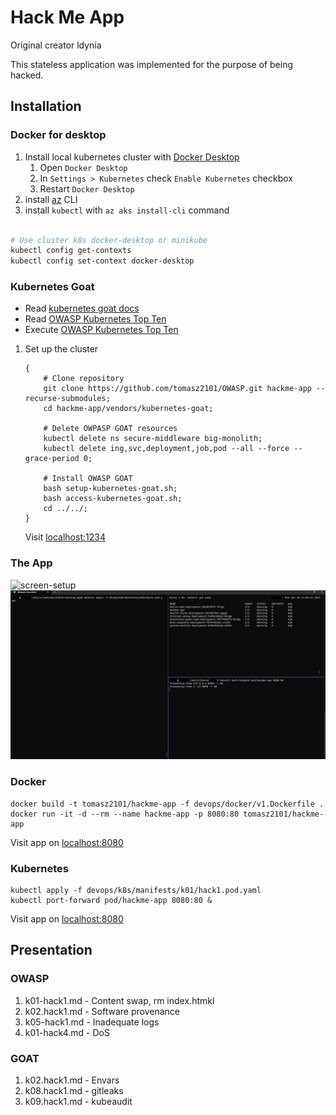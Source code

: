 # Hack Me App

Original creator ldynia

This stateless application was implemented for the purpose of being hacked.

## Installation

### Docker for desktop

1. Install local kubernetes cluster with [Docker Desktop](https://www.docker.com/products/docker-desktop/)
    1. Open `Docker Desktop`
    1. In `Settings > Kubernetes` check `Enable Kubernetes` checkbox
    1. Restart `Docker Desktop`
1. install [az](https://learn.microsoft.com/en-us/cli/azure/install-azure-cli) CLI
1. install `kubectl` with `az aks install-cli` command

```bash

# Use cluster k8s docker-desktop or minikube
kubectl config get-contexts
kubectl config set-context docker-desktop
```

### Kubernetes Goat

- Read [kubernetes goat docs](https://madhuakula.com/kubernetes-goat/docs/)
- Read [OWASP Kubernetes Top Ten](https://owasp.org/www-project-kubernetes-top-ten/)
- Execute [OWASP Kubernetes Top Ten](https://madhuakula.com/kubernetes-goat/docs/owasp-kubernetes-top-ten)

1. Set up the cluster

    ```shell
    {
        # Clone repository
        git clone https://github.com/tomasz2101/OWASP.git hackme-app --recurse-submodules;
        cd hackme-app/vendors/kubernetes-goat;

        # Delete OWPASP GOAT resources
        kubectl delete ns secure-middleware big-monolith;
        kubectl delete ing,svc,deployment,job,pod --all --force --grace-period 0;

        # Install OWASP GOAT
        bash setup-kubernetes-goat.sh;
        bash access-kubernetes-goat.sh;
        cd ../../;
    }
    ```
    Visit [localhost:1234](http://localhost:1234)

### The App

![screen-setup](docs/assets/img/hackme-app.png)
![screen-setup](docs/assets/img/screen-setup.png)

### Docker

```shell
docker build -t tomasz2101/hackme-app -f devops/docker/v1.Dockerfile .
docker run -it -d --rm --name hackme-app -p 8080:80 tomasz2101/hackme-app
```

Visit app on [localhost:8080](http://localhost:8080)

### Kubernetes

```shell
kubectl apply -f devops/k8s/manifests/k01/hack1.pod.yaml
kubectl port-forward pod/hackme-app 8080:80 &
```

Visit app on [localhost:8080](http://localhost:8080)

## Presentation

### OWASP

1. k01-hack1.md - Content swap, rm index.htmkl
1. k02.hack1.md - Software provenance
1. k05-hack1.md - Inadequate logs
1. k01-hack4.md - DoS

### GOAT

1. k02.hack1.md - Envars
1. k08.hack1.md - gitleaks
1. k09.hack1.md - kubeaudit
